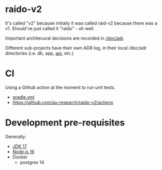 # raido-v2

It's called "v2" because initially it was called raid-v2 because there was a 
v1.  Should've just called it "raido" - oh well.


Important architecural decisions are recorded in [/doc/adr](./doc/adr).

Different sub-projects have their own ADR log, in their local /doc/adr
directories (i.e. db, app, [api](/api-svc/spring/doc/adr), etc.)

# CI

Using a Github action at the moment to run unit tests.

* [gradle.yml](.github/workflows/gradle.yml)
* https://github.com/au-research/raido-v2/actions

# Development pre-requisites

Generally:
* [JDK 17](./doc/adr/2022-07-21_jdk-platform.md)
* [Node.js 16](./doc/adr/2022-07-21_nodejs-platform.md)
* Docker
  * postgres 14 
  

